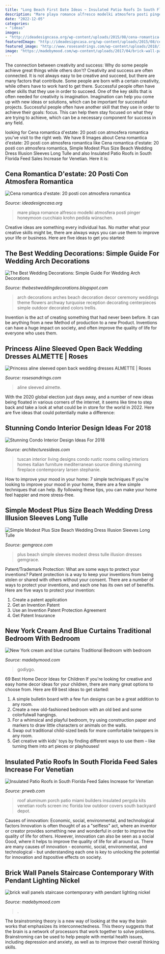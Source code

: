 ```yaml
---
title: "Long Beach First Date Ideas ~ Insulated Patio Roofs In South Florida Feed Sales Increase For Venetian"
description: "Mare playa romance alfresco modelki atmosfera posti pinger honeymoon cucchiaio krohn pedida wünschen"
date: "2022-12-05"
categories:
- "ideas"
images:
- "http://ideadesigncasa.org/wp-content/uploads/2015/08/cena-romantica-mare.jpg"
featuredImage: "http://ideadesigncasa.org/wp-content/uploads/2015/08/cena-romantica-mare.jpg"
featured_image: "http://www.rosesandrings.com/wp-content/uploads/2018/12/Princess-aline-sleeved-open-back-wedding-dresses-ALMETTE2.jpg"
image: "https://madebymood.com/wp-content/uploads/2017/04/brick-wall-panels-staircase-contemporary-with-pendant-lighting-l-lights.jpg"
---
```



The connection between creativity and success: Why do some people achieve great things while others don't?
Creativity and success are often connected. It is not always easy to be creative and succeed, but there are many factors that contribute. Some people are born with a certain creativity, while others have to work hard to get there. Successful people often have other skills that they use in order to succeed. One of the key skills that is often needed for creativity is imagination. Imagination can help you come up with new ideas or solutions, which can be important for successful projects. Successful people often have another skill that they use in order to achieve their goals: focus. This can help them stay focused on what they are trying to achieve, which can be a necessary component for success in any field.

	

		
looking for Cena romantica d&#039;estate: 20 posti con atmosfera romantica you've visit to the right web. We have 8 Images about Cena romantica d&#039;estate: 20 posti con atmosfera romantica like Cena romantica d&#039;estate: 20 posti con atmosfera romantica, Simple Modest Plus Size Beach Wedding Dress Illusion Sleeves Long Tulle and also Insulated Patio Roofs in South Florida Feed Sales Increase for Venetian. Here it is:
		
    
## Cena Romantica D&#039;estate: 20 Posti Con Atmosfera Romantica

<img loading=lazy src="http://ideadesigncasa.org/wp-content/uploads/2015/08/cena-romantica-mare.jpg" onerror="this.onerror=null;this.src='https://tse4.mm.bing.net/th?id=OIP.rc3KITWj1814NF-20oNFpwHaLI&amp;pid=15.1';" alt="Cena romantica d&#039;estate: 20 posti con atmosfera romantica">

_Source: ideadesigncasa.org_

>mare playa romance alfresco modelki atmosfera posti pinger honeymoon cucchiaio krohn pedida wünschen. 

	

Creative ideas are something every individual has. No matter what your creative skills might be, there are always ways you can use them to improve your life or business. Here are five ideas to get you started: 

    
## The Best Wedding Decorations: Simple Guide For Wedding Arch Decorations

<img loading=lazy src="http://1.bp.blogspot.com/-YnJwMOwdXZw/TshqbxrLooI/AAAAAAAACZc/rgyiNOkgfA0/s1600/wedding%2Barch%2Bdecorations003.jpg" onerror="this.onerror=null;this.src='https://tse2.mm.bing.net/th?id=OIP.6kAY4EOmNNrSH4bdj11kuwHaLK&amp;pid=15.1';" alt="The Best Wedding Decorations: Simple Guide For Wedding Arch Decorations">

_Source: thebestweddingdecorations.blogspot.com_

>arch decorations arches beach decoration decor ceremony weddings theme flowers archway turquoise reception decorating centerpieces simple outdoor decorated colors trellis. 

	

Invention is the act of creating something that had never been before. It can be anything from a new Method of production to a new Product. Inventions can have a huge impact on society, and often improve the quality of life for everyone who uses them.

    
## Princess Aline Sleeved Open Back Wedding Dresses ALMETTE | Roses

<img loading=lazy src="http://www.rosesandrings.com/wp-content/uploads/2018/12/Princess-aline-sleeved-open-back-wedding-dresses-ALMETTE2.jpg" onerror="this.onerror=null;this.src='https://tse2.mm.bing.net/th?id=OIP.zrxyY31PKd7OIb6ph6aMhgHaO0&amp;pid=15.1';" alt="Princess aline sleeved open back wedding dresses ALMETTE | Roses">

_Source: rosesandrings.com_

>aline sleeved almette. 

	

With the 2020 global election just days away, and a number of new ideas being floated in various corners of the internet, it seems like time to step back and take a look at what could be in store for the world in 2022. Here are five ideas that could potentially make a difference: 

    
## Stunning Condo Interior Design Ideas For 2018

<img loading=lazy src="http://architecturesideas.com/wp-content/uploads/2018/03/Condo-Interior-Design-21.jpg" onerror="this.onerror=null;this.src='https://tse3.mm.bing.net/th?id=OIP.TrauaxroXUWRvAVDwiumigHaFf&amp;pid=15.1';" alt="Stunning Condo Interior Design Ideas For 2018">

_Source: architecturesideas.com_

>tuscan interior living designs condo rustic rooms ceiling interiors homes italian furniture mediterranean source dining stunning fireplace contemporary larsen stephanie. 

	

How to improve your mood in your home: 7 simple techniques
If you're looking to improve your mood in your home, there are a few simple techniques that can help. By following these tips, you can make your home feel happier and more stress-free.

    
## Simple Modest Plus Size Beach Wedding Dress Illusion Sleeves Long Tulle

<img loading=lazy src="https://cdn77.gemgrace.com/25483-thickbox_default/simple-modest-plus-size-beach-wedding-dress-illusion-sleeves-long-tulle-style.jpg" onerror="this.onerror=null;this.src='https://tse3.mm.bing.net/th?id=OIP._r9H7W5E40UOP8HV8VCVhgHaJH&amp;pid=15.1';" alt="Simple Modest Plus Size Beach Wedding Dress Illusion Sleeves Long Tulle">

_Source: gemgrace.com_

>plus beach simple sleeves modest dress tulle illusion dresses gemgrace. 

	

Patent/Trademark Protection: What are some ways to protect your inventions?
Patent protection is a way to keep your inventions from being stolen or shared with others without your consent. There are a number of ways to protect your inventions, and each one has its own set of benefits. Here are five ways to protect your invention: 
1. Create a patent application 
2. Get an Invention Patent 
3. Use an Invention Patent Protection Agreement 
4. Get Patent Insurance 

    
## New York Cream And Blue Curtains Traditional Bedroom With Bedroom

<img loading=lazy src="https://madebymood.com/wp-content/uploads/2018/11/Delightful-cream-and-blue-curtains-Traditional-Bedroom-in-New-York-with-light-curtain-chandelier.jpg" onerror="this.onerror=null;this.src='https://tse3.mm.bing.net/th?id=OIP.x1i_Xh2nswY1OEq8GxxuDwHaLH&amp;pid=15.1';" alt="New York cream and blue curtains Traditional Bedroom with bedroom">

_Source: madebymood.com_

>godiygo. 

	

69 Best Home Decor Ideas for Children
If you're looking for creative and easy home decor ideas for your children, there are many great options to choose from. Here are 69 best ideas to get started: 
1. A simple bulletin board with a few fun designs can be a great addition to any room. 
2. Create a new old-fashioned bedroom with an old bed and some colorfulwall hangings. 
3. For a whimsical and playful bedroom, try using construction paper and markers to draw little characters or animals on the walls. 
4. Swap out traditional child-sized beds for more comfortable twinppers in any room. 
5. Get creative with kids' toys by finding different ways to use them – like turning them into art pieces or playhouses! 

    
## Insulated Patio Roofs In South Florida Feed Sales Increase For Venetian

<img loading=lazy src="http://ww1.prweb.com/prfiles/2013/06/17/11249693/get-attachment.aspx.jpeg" onerror="this.onerror=null;this.src='https://tse3.mm.bing.net/th?id=OIP.RlxYtzqwqthToOR3En7MSgHaHN&amp;pid=15.1';" alt="Insulated Patio Roofs in South Florida Feed Sales Increase for Venetian">

_Source: prweb.com_

>roof aluminum porch patio miami builders insulated pergola kits venetian roofs screen inc florida low outdoor covers south backyard depot. 

	

Causes of innovation: Economic, social, environmental, and technological factors
Innovation is often thought of as a "selfless" act, where an inventor or creator provides something new and wonderful in order to improve the quality of life for others. However, innovation can also be seen as a social Good, where it helps to improve the quality of life for all around us. There are many causes of innovation - economic, social, environmental, and technological - but understanding each one is key to unlocking the potential for innovation and itspositive effects on society.

    
## Brick Wall Panels Staircase Contemporary With Pendant Lighting Nickel

<img loading=lazy src="https://madebymood.com/wp-content/uploads/2017/04/brick-wall-panels-staircase-contemporary-with-pendant-lighting-l-lights.jpg" onerror="this.onerror=null;this.src='https://tse1.mm.bing.net/th?id=OIP.aBVJPrDCc1GUI2XeweLB0wHaKc&amp;pid=15.1';" alt="brick wall panels staircase contemporary with pendant lighting nickel">

_Source: madebymood.com_

>. 

	

The brainstroming theory is a new way of looking at the way the brain works that emphasizes its interconnectedness. This theory suggests that the brain is a network of processors that work together to solve problems. Brainstroming can be used to help people with mental health issues, including depression and anxiety, as well as to improve their overall thinking skills.

